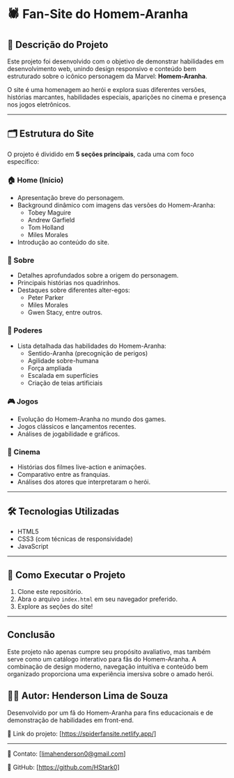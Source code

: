 
# 🕷️ Fan-Site do Homem-Aranha

## 📌 Descrição do Projeto

Este projeto foi desenvolvido com o objetivo de demonstrar habilidades em desenvolvimento web, unindo design responsivo e conteúdo bem estruturado sobre o icônico personagem da Marvel: **Homem-Aranha**.

O site é uma homenagem ao herói e explora suas diferentes versões, histórias marcantes, habilidades especiais, aparições no cinema e presença nos jogos eletrônicos.

---

## 🗂️ Estrutura do Site

O projeto é dividido em **5 seções principais**, cada uma com foco específico:

### 🏠 Home (Início)
- Apresentação breve do personagem.
- Background dinâmico com imagens das versões do Homem-Aranha:
  - Tobey Maguire
  - Andrew Garfield
  - Tom Holland
  - Miles Morales
- Introdução ao conteúdo do site.

### 📖 Sobre
- Detalhes aprofundados sobre a origem do personagem.
- Principais histórias nos quadrinhos.
- Destaques sobre diferentes alter-egos:
  - Peter Parker
  - Miles Morales
  - Gwen Stacy, entre outros.

### 🧬 Poderes
- Lista detalhada das habilidades do Homem-Aranha:
  - Sentido-Aranha (precognição de perigos)
  - Agilidade sobre-humana
  - Força ampliada
  - Escalada em superfícies
  - Criação de teias artificiais

### 🎮 Jogos
- Evolução do Homem-Aranha no mundo dos games.
- Jogos clássicos e lançamentos recentes.
- Análises de jogabilidade e gráficos.

### 🎥 Cinema
- Histórias dos filmes live-action e animações.
- Comparativo entre as franquias.
- Análises dos atores que interpretaram o herói.
---

## 🛠️ Tecnologias Utilizadas
- HTML5
- CSS3 (com técnicas de responsividade)
- JavaScript

---

## 🚀 Como Executar o Projeto
1. Clone este repositório.
2. Abra o arquivo `index.html` em seu navegador preferido.
3. Explore as seções do site!

---

## Conclusão

Este projeto não apenas cumpre seu propósito avaliativo, mas também serve como um catálogo interativo para fãs do Homem-Aranha. A combinação de design moderno, navegação intuitiva e conteúdo bem organizado proporciona uma experiência imersiva sobre o amado herói.

## 👨‍💻 Autor: Henderson Lima de Souza
Desenvolvido por um fã do Homem-Aranha para fins educacionais e de demonstração de habilidades em front-end.

🔗 Link do projeto: [https://spiderfansite.netlify.app/]

-------------------------------------------------------------------

📧 Contato: [limahenderson0@gmail.com]

🚀 GitHub: [https://github.com/HStark0]